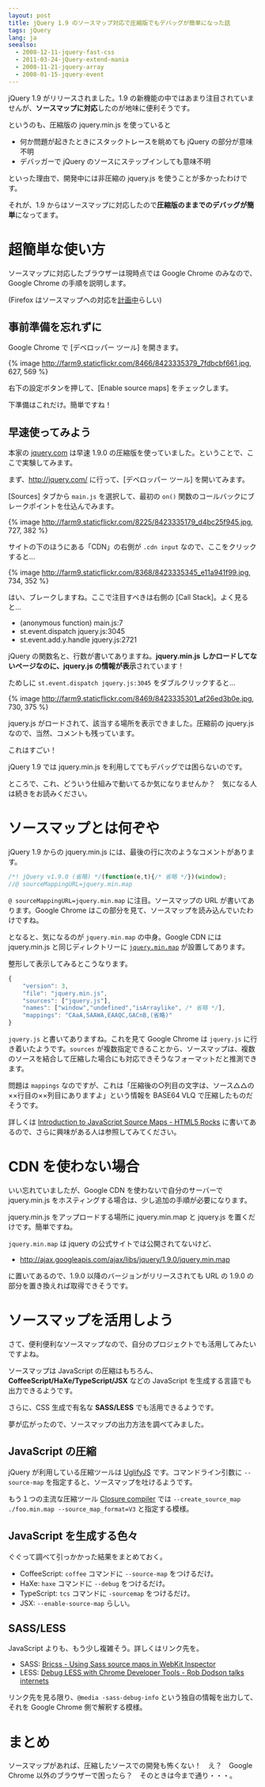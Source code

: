 ```yaml
---
layout: post
title: jQuery 1.9 のソースマップ対応で圧縮版でもデバッグが簡単になった話
tags: jQuery
lang: ja
seealso:
  - 2008-12-11-jquery-fast-css
  - 2011-03-24-jQuery-extend-mania
  - 2008-11-21-jquery-array
  - 2008-01-15-jquery-event
---
```

jQuery 1.9 がリリースされました。1.9 の新機能の中ではあまり注目されていませんが、**ソースマップに対応**したのが地味に便利そうです。

というのも、圧縮版の jquery.min.js を使っていると

  * 何か問題が起きたときにスタックトレースを眺めても jQuery の部分が意味不明
  * デバッガーで jQuery のソースにステップインしても意味不明

といった理由で、開発中には非圧縮の jquery.js を使うことが多かったわけです。

それが、1.9 からはソースマップに対応したので**圧縮版のままでのデバッグが簡単**になってます。


超簡単な使い方
==============

ソースマップに対応したブラウザーは現時点では Google Chrome のみなので、Google Chrome の手順を説明します。

(Firefox はソースマップへの対応を[計画中](https://bugzilla.mozilla.org/show_bug.cgi?id=771597)らしい)


事前準備を忘れずに
------------------

Google Chrome で [デベロッパー ツール] を開きます。

{% image http://farm9.staticflickr.com/8466/8423335379_7fdbcbf661.jpg, 627, 569 %}

右下の設定ボタンを押して、[Enable source maps] をチェックします。

下準備はこれだけ。簡単ですね！


早速使ってみよう
----------------

本家の [jquery.com](http://jquery.com/) は早速 1.9.0 の圧縮版を使っていました。ということで、ここで実験してみます。

まず、http://jquery.com/ に行って、[デベロッパー ツール] を開いてみます。

 [Sources] タブから `main.js` を選択して、最初の `on()` 関数のコールバックにブレークポイントを仕込んでみます。

{% image http://farm9.staticflickr.com/8225/8423335179_d4bc25f945.jpg, 727, 382 %}

サイトの下のほうにある「CDN」の右側が `.cdn input` なので、ここをクリックすると…

{% image http://farm9.staticflickr.com/8368/8423335345_e11a941f99.jpg, 734, 352 %}

はい、ブレークしますね。ここで注目すべきは右側の [Call Stack]。よく見ると…

  * (anonymous function) main.js:7
  * st.event.dispatch jquery.js:3045
  * st.event.add.y.handle jquery.js:2721

jQuery の関数名と、行数が書いてありますね。**jquery.min.js しかロードしてないページなのに、jquery.js の情報が表示**されています！

ためしに `st.event.dispatch jquery.js:3045` をダブルクリックすると…

{% image http://farm9.staticflickr.com/8469/8423335301_af26ed3b0e.jpg, 730, 375 %}

jquery.js がロードされて、該当する場所を表示できました。圧縮前の jquery.js なので、当然、コメントも残っています。

これはすごい！

jQuery 1.9 では jquery.min.js を利用しててもデバッグでは困らないのです。

ところで、これ、どういう仕組みで動いてるか気になりませんか？　気になる人は続きをお読みください。


ソースマップとは何ぞや
======================

jQuery 1.9 からの jquery.min.js には、最後の行に次のようなコメントがあります。

```javascript
/*! jQuery v1.9.0 (省略) */(function(e,t){/* 省略 */})(window);
//@ sourceMappingURL=jquery.min.map
```

`@ sourceMappingURL=jquery.min.map` に注目。ソースマップの URL が書いてあります。Google Chrome はこの部分を見て、ソースマップを読み込んでいたわけですね。

となると、気になるのが `jquery.min.map` の中身。Google CDN には jquery.min.js と同じディレクトリーに <a href="http://ajax.googleapis.com/ajax/libs/jquery/1.9.0/jquery.min.map">`jquery.min.map`</a> が設置してあります。

整形して表示してみるとこうなります。

```javascript
{
    "version": 3,
    "file": "jquery.min.js",
    "sources": ["jquery.js"],
    "names": ["window","undefined","isArraylike", /* 省略 */],
    "mappings": "CAaA,SAAWA,EAAQC,GACnB,(省略)"
}
```

`jquery.js` と書いてありますね。これを見て Google Chrome は `jquery.js` に行き着いたようです。`sources` が複数指定できることから、ソースマップは、複数のソースを結合して圧縮した場合にも対応できそうなフォーマットだと推測できます。

問題は `mappings` なのですが、これは「圧縮後の○列目の文字は、ソース△△の××行目の××列目にありますよ」という情報を BASE64 VLQ で圧縮したものだそうです。

詳しくは [Introduction to JavaScript Source Maps - HTML5 Rocks](http://www.html5rocks.com/en/tutorials/developertools/sourcemaps/) に書いてあるので、さらに興味がある人は参照してみてください。


CDN を使わない場合
==================

いい忘れていましたが、Google CDN を使わないで自分のサーバーで jquery.min.js をホスティングする場合は、少し追加の手順が必要になります。

jquery.min.js をアップロードする場所に jquery.min.map と jquery.js を置くだけです。簡単ですね。

`jquery.min.map` は jquery の公式サイトでは公開されてないけど、

  * http://ajax.googleapis.com/ajax/libs/jquery/1.9.0/jquery.min.map

に置いてあるので、1.9.0 以降のバージョンがリリースされても URL の 1.9.0 の部分を置き換えれば取得できそうです。


ソースマップを活用しよう
========================

さて、便利便利なソースマップなので、自分のプロジェクトでも活用してみたいですよね。

ソースマップは JavaScript の圧縮はもちろん、**CoffeeScript/HaXe/TypeScript/JSX** などの JavaScript を生成する言語でも出力できるようです。

さらに、CSS 生成で有名な **SASS/LESS** でも活用できるようです。

夢が広がったので、ソースマップの出力方法を調べてみました。


JavaScript の圧縮
-----------------

jQuery が利用している圧縮ツールは [UglifyJS](https://github.com/mishoo/UglifyJS2) です。コマンドライン引数に `--source-map` を指定すると、ソースマップを吐けるようです。

もう１つの主流な圧縮ツール [Closure compiler](https://developers.google.com/closure/compiler/) では `--create_source_map ./foo.min.map --source_map_format=V3` と指定する模様。


JavaScript を生成する色々
-------------------------

ぐぐって調べて引っかかった結果をまとめておく。

  * CoffeeScript: `coffee` コマンドに `--source-map` をつけるだけ。
  * HaXe: `haxe` コマンドに `--debug` をつけるだけ。
  * TypeScript: `tcs` コマンドに `-sourcemap` をつけるだけ。
  * JSX: `--enable-source-map` らしい。


SASS/LESS
---------

JavaScript よりも、もう少し複雑そう。詳しくはリンク先を。

  * SASS: [Bricss - Using Sass source maps in WebKit Inspector](http://bricss.net/post/33788072565/using-sass-source-maps-in-webkit-inspector)
  * LESS: [Debug LESS with Chrome Developer Tools - Rob Dodson talks internets](http://robdodson.me/blog/2012/12/28/debug-less-with-chrome-developer-tools/)

リンク先を見る限り、`@media -sass-debug-info` という独自の情報を出力して、それを Google Chrome 側で解釈する模様。


まとめ
======

ソースマップがあれば、圧縮したソースでの開発も怖くない！　え？　Google Chrome 以外のブラウザーで困ったら？　そのときは今まで通り・・・。
